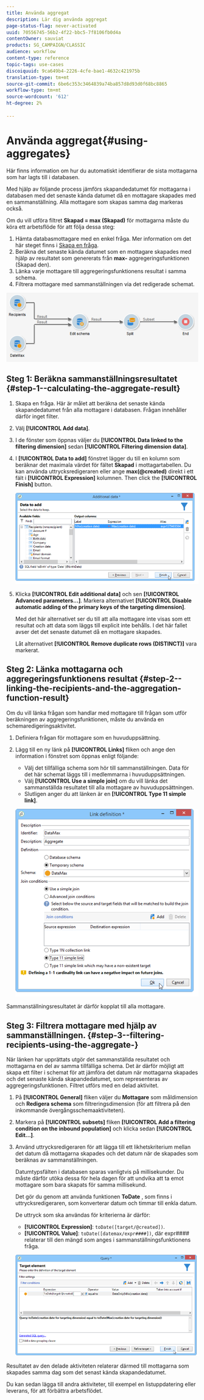 ```yaml
---
title: Använda aggregat
description: Lär dig använda aggregat
page-status-flag: never-activated
uuid: 70556745-56b2-4f22-bbc5-7f8106fb0d4a
contentOwner: sauviat
products: SG_CAMPAIGN/CLASSIC
audience: workflow
content-type: reference
topic-tags: use-cases
discoiquuid: 9ca649b4-2226-4cfe-bae1-4632c421975b
translation-type: tm+mt
source-git-commit: 6be6c353c3464839a74ba857d8d93d0f68bc8865
workflow-type: tm+mt
source-wordcount: '612'
ht-degree: 2%

---
```



# Använda aggregat{#using-aggregates}

Här finns information om hur du automatiskt identifierar de sista mottagarna som har lagts till i databasen.

Med hjälp av följande process jämförs skapandedatumet för mottagarna i databasen med det senaste kända datumet då en mottagare skapades med en sammanställning. Alla mottagare som skapas samma dag markeras också.

Om du vill utföra filtret **Skapad = max (Skapad)** för mottagarna måste du köra ett arbetsflöde för att följa dessa steg:

1. Hämta databasmottagare med en enkel fråga. Mer information om det här steget finns i [Skapa en fråga](../../workflow/using/query.md#creating-a-query).
1. Beräkna det senaste kända datumet som en mottagare skapades med hjälp av resultatet som genererats från **max-** aggregeringsfunktionen (Skapad den).
1. Länka varje mottagare till aggregeringsfunktionens resultat i samma schema.
1. Filtrera mottagare med sammanställningen via det redigerade schemat.

![](assets/datamanagement_usecase_1.png)

## Steg 1: Beräkna sammanställningsresultatet {#step-1--calculating-the-aggregate-result}

1. Skapa en fråga. Här är målet att beräkna det senaste kända skapandedatumet från alla mottagare i databasen. Frågan innehåller därför inget filter.
1. Välj **[!UICONTROL Add data]**.
1. I de fönster som öppnas väljer du **[!UICONTROL Data linked to the filtering dimension]** sedan **[!UICONTROL Filtering dimension data]**.
1. I **[!UICONTROL Data to add]** fönstret lägger du till en kolumn som beräknar det maximala värdet för fältet **Skapad** i mottagartabellen. Du kan använda uttrycksredigeraren eller ange **max(@created)** direkt i ett fält i **[!UICONTROL Expression]** kolumnen. Then click the **[!UICONTROL Finish]** button.

   ![](assets/datamanagement_usecase_2.png)

1. Klicka **[!UICONTROL Edit additional data]** och sen **[!UICONTROL Advanced parameters...]**. Markera alternativet **[!UICONTROL Disable automatic adding of the primary keys of the targeting dimension]**.

   Med det här alternativet ser du till att alla mottagare inte visas som ett resultat och att data som läggs till explicit inte behålls. I det här fallet avser det det senaste datumet då en mottagare skapades.

   Låt alternativet **[!UICONTROL Remove duplicate rows (DISTINCT)]** vara markerat.

## Steg 2: Länka mottagarna och aggregeringsfunktionens resultat {#step-2--linking-the-recipients-and-the-aggregation-function-result}

Om du vill länka frågan som handlar med mottagare till frågan som utför beräkningen av aggregeringsfunktionen, måste du använda en schemaredigeringsaktivitet.

1. Definiera frågan för mottagare som en huvuduppsättning.
1. Lägg till en ny länk på **[!UICONTROL Links]** fliken och ange den information i fönstret som öppnas enligt följande:

   * Välj det tillfälliga schema som hör till sammanställningen. Data för det här schemat läggs till i medlemmarna i huvuduppsättningen.
   * Välj **[!UICONTROL Use a simple join]** om du vill länka det sammanställda resultatet till alla mottagare av huvuduppsättningen.
   * Slutligen anger du att länken är en **[!UICONTROL Type 11 simple link]**.

   ![](assets/datamanagement_usecase_3.png)

Sammanställningsresultatet är därför kopplat till alla mottagare.

## Steg 3: Filtrera mottagare med hjälp av sammanställningen. {#step-3--filtering-recipients-using-the-aggregate-}

När länken har upprättats utgör det sammanställda resultatet och mottagarna en del av samma tillfälliga schema. Det är därför möjligt att skapa ett filter i schemat för att jämföra det datum när mottagarna skapades och det senaste kända skapandedatumet, som representeras av aggregeringsfunktionen. Filtret utförs med en delad aktivitet.

1. På **[!UICONTROL General]** fliken väljer du **Mottagare** som måldimension och **Redigera schema** som filtreringsdimension (för att filtrera på den inkommande övergångsschemaaktiviteten).
1. Markera på **[!UICONTROL subsets]** fliken **[!UICONTROL Add a filtering condition on the inbound population]** och klicka sedan **[!UICONTROL Edit...]**.
1. Använd uttrycksredigeraren för att lägga till ett likhetskriterium mellan det datum då mottagarna skapades och det datum när de skapades som beräknas av sammanställningen.

   Datumtypsfälten i databasen sparas vanligtvis på millisekunder. Du måste därför utöka dessa för hela dagen för att undvika att ta emot mottagare som bara skapats för samma millisekund.

   Det gör du genom att använda funktionen **ToDate** , som finns i uttrycksredigeraren, som konverterar datum och timmar till enkla datum.

   De uttryck som ska användas för kriterierna är därför:

   * **[!UICONTROL Expression]**: `toDate([target/@created])`.
   * **[!UICONTROL Value]**: `toDate([datemax/expr####])`, där expr#### relaterar till den mängd som anges i sammanställningsfunktionens fråga.

   ![](assets/datamanagement_usecase_4.png)

Resultatet av den delade aktiviteten relaterar därmed till mottagarna som skapades samma dag som det senast kända skapandedatumet.

Du kan sedan lägga till andra aktiviteter, till exempel en listuppdatering eller leverans, för att förbättra arbetsflödet.
